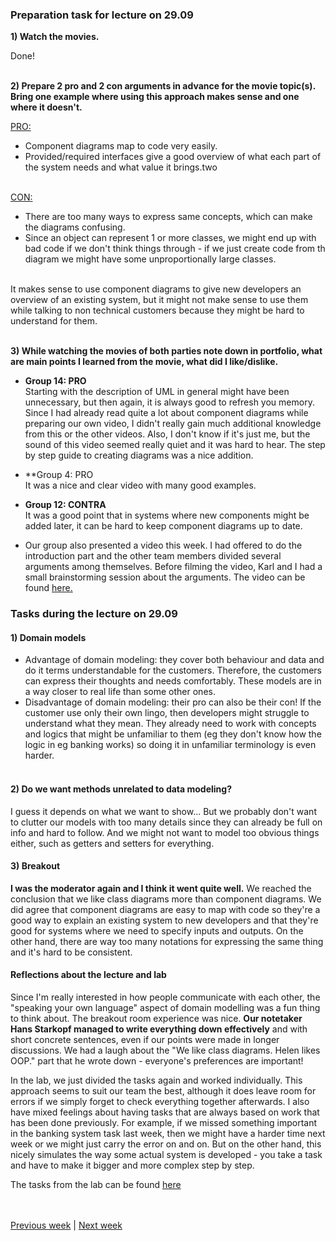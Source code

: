 ### Preparation task for lecture on 29.09

**1) Watch the movies.**<br>

Done! <br><br>

**2) Prepare 2 pro and 2 con arguments in advance for the movie topic(s). Bring one example where using this approach makes sense and one where it doesn't.**<br>

<ins>PRO:</ins><br>
- Component diagrams map to code very easily.<br>
- Provided/required interfaces give a good overview of what each part of the system needs and what value it brings.two<br><br>

<ins>CON:</ins><br>
- There are too many ways to express same concepts, which can make the diagrams confusing.<br>
- Since an object can represent 1 or more classes, we might end up with bad code if we don't think things through - if we just create code from th diagram we might have some
unproportionally large classes.<br><br>

It makes sense to use component diagrams to give new developers an overview of an existing system, but it might not make sense to use them while talking to non technical customers because they might be hard to understand for them.<br><br>

**3) While watching the movies of both parties note down in portfolio, what are main points I learned from the movie, what did I like/dislike.**<br>

* **Group 14: PRO** <br>
Starting with the description of UML in general might have been unnecessary, but then again, it is always good to refresh you memory. Since I had already read quite a lot about component diagrams while preparing our own video, I didn't really gain much additional knowledge from this or the other videos. Also, I don't know if it's just me, but the sound of this video seemed really quiet and it was hard to hear. The step by step guide to creating diagrams was a nice addition.<br>

* **Group 4: PRO <br>
It was a nice and clear video with many good examples.<br>

* **Group 12: CONTRA** <br>
It was a good point that in systems where new components might be added later, it can be hard to keep component diagrams up to date.<br>

* Our group also presented a video this week. I had offered to do the introduction part and the other team members divided several arguments among themselves. Before filming the video, Karl and I had a small brainstorming session about the arguments. The video can be found [here.](https://www.youtube.com/watch?v=jmjxVekJ78g&t=61s)

### Tasks during the lecture on 29.09

#### 1) Domain models
- Advantage of domain modeling: they cover both behaviour and data and do it terms understandable for the customers. Therefore, the customers can express their thoughts and 
needs comfortably. These models are in a way closer to real life than some other ones.
- Disadvantage of domain modeling: their pro can also be their con! If the customer use only their own lingo, then developers might struggle to understand what they mean. They already need to work with concepts and logics that might be unfamiliar to them (eg they don't know how the logic in eg banking works) so doing it in unfamiliar terminology is even harder.<br><br>

#### 2) Do we want methods unrelated to data modeling?
I guess it depends on what we want to show... But we probably don't want to clutter our models with too many details since they can already be full on info and hard to follow. And we might not want to model too obvious things either, such as getters and setters for everything.

#### 3) Breakout
**I was the moderator again and I think it went quite well.** We reached the conclusion that we like class diagrams more than component diagrams. We did agree that component diagrams are easy to map with code so they're a good way to explain an existing system to new developers and that they're good for systems where we need to specify inputs and outputs. On the other hand, there are way too many notations for expressing the same thing and it's hard to be consistent.

#### Reflections about the lecture and lab
Since I'm really interested in how people communicate with each other, the "speaking your own language" aspect of domain modelling was a fun thing to think about. The breakout room experience was nice. **Our notetaker Hans Starkopf managed to write everything down effectively** and with short concrete sentences, even if our points were made in longer discussions. We had a laugh about the "We like class diagrams. Helen likes OOP." part that he wrote down - everyone's preferences are important!

In the lab, we just divided the tasks again and worked individually. This approach seems to suit our team the best, although it does leave room for errors if we simply forget to check everything together afterwards. I also have mixed feelings about having tasks that are always based on work that has been done previously. For example, if we missed something important in the banking system task last week, then we might have a harder time next week or we might just carry the error on and on. But on the other hand, this nicely simulates the way some actual system is developed - you take a task and have to make it bigger and more complex step by step.

The tasks from the lab can be found [here](/team/Lab_29.09_tasks.md)

<br><br>
[Previous week](/Ida_Maria_Orula/week_3.md) | [Next week](/Ida_Maria_Orula/week_5.md)
